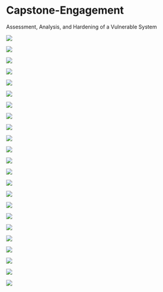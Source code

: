 # Capstone-Engagement
Assessment, Analysis, and Hardening of a Vulnerable System


![](https://github.com/s23rcan/Capstone-Engagement/blob/main/Images/SS_001.png)

![](https://github.com/s23rcan/Capstone-Engagement/blob/main/Images/SS_002.png)

![](https://github.com/s23rcan/Capstone-Engagement/blob/main/Images/SS_003.png)

![](https://github.com/s23rcan/Capstone-Engagement/blob/main/Images/SS_004.png)

![](https://github.com/s23rcan/Capstone-Engagement/blob/main/Images/SS_005.png)

![](https://github.com/s23rcan/Capstone-Engagement/blob/main/Images/SS_006.png)

![](https://github.com/s23rcan/Capstone-Engagement/blob/main/Images/SS_007.png)

![](https://github.com/s23rcan/Capstone-Engagement/blob/main/Images/SS_008.png)

![](https://github.com/s23rcan/Capstone-Engagement/blob/main/Images/SS_009.png)

![](https://github.com/s23rcan/Capstone-Engagement/blob/main/Images/SS_010.png)

![](https://github.com/s23rcan/Capstone-Engagement/blob/main/Images/SS_011.png)

![](https://github.com/s23rcan/Capstone-Engagement/blob/main/Images/SS_012.png)

![](https://github.com/s23rcan/Capstone-Engagement/blob/main/Images/SS_013.png)

![](https://github.com/s23rcan/Capstone-Engagement/blob/main/Images/SS_014.png)

![](https://github.com/s23rcan/Capstone-Engagement/blob/main/Images/SS_015.png)

![](https://github.com/s23rcan/Capstone-Engagement/blob/main/Images/SS_016.png)

![](https://github.com/s23rcan/Capstone-Engagement/blob/main/Images/SS_017.png)

![](https://github.com/s23rcan/Capstone-Engagement/blob/main/Images/SS_018.png)

![](https://github.com/s23rcan/Capstone-Engagement/blob/main/Images/SS_019.png)

![](https://github.com/s23rcan/Capstone-Engagement/blob/main/Images/SS_020.png)

![](https://github.com/s23rcan/Capstone-Engagement/blob/main/Images/SS_021.png)

![](https://github.com/s23rcan/Capstone-Engagement/blob/main/Images/SS_022.png)

![](https://github.com/s23rcan/Capstone-Engagement/blob/main/Images/SS_023.png)

